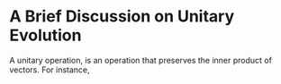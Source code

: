 # A Brief Discussion on Unitary Evolution
A unitary operation, is an operation that preserves the inner product of vectors. 
For instance, 

